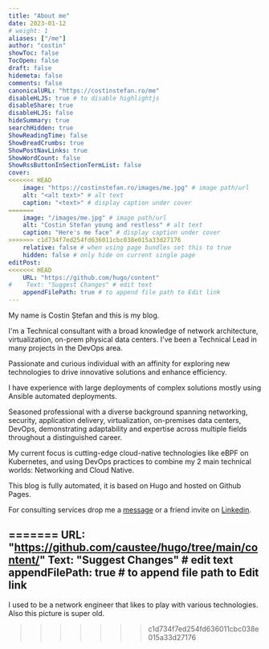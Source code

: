 ```yaml
---
title: "About me"
date: 2023-01-12
# weight: 1
aliases: ["/me"]
author: "costin"
showToc: false
TocOpen: false
draft: false
hidemeta: false
comments: false
canonicalURL: "https://costinstefan.ro/me"
disableHLJS: true # to disable highlightjs
disableShare: true
disableHLJS: false
hideSummary: true
searchHidden: true
ShowReadingTime: false 
ShowBreadCrumbs: true
ShowPostNavLinks: true
ShowWordCount: false
ShowRssButtonInSectionTermList: false
cover:
<<<<<<< HEAD
    image: "https://costinstefan.ro/images/me.jpg" # image path/url
    alt: "<alt text>" # alt text
    caption: "<text>" # display caption under cover
=======
    image: "/images/me.jpg" # image path/url
    alt: "Costin Stefan young and restless" # alt text
    caption: "Here's me face" # display caption under cover
>>>>>>> c1d734f7ed254fd636011cbc038e015a33d27176
    relative: false # when using page bundles set this to true
    hidden: false # only hide on current single page
editPost:
<<<<<<< HEAD
    URL: "https://github.com/hugo/content"
#    Text: "Suggest Changes" # edit text
    appendFilePath: true # to append file path to Edit link
---
```


My name is Costin Ștefan and this is my blog.

I'm a Technical consultant with a broad knowledge of network architecture, virtualization, on-prem physical data centers. I've been a Technical Lead in many projects in the DevOps area. 

Passionate and curious individual with an affinity for exploring new technologies to drive innovative solutions and enhance efficiency.

I have experience with large deployments of complex solutions mostly using Ansible automated deployments.

Seasoned professional with a diverse background spanning networking, security, application delivery, virtualization, on-premises data centers, DevOps, demonstrating adaptability and expertise across multiple fields throughout a distinguished career.

My current focus is cutting-edge cloud-native technologies like eBPF on Kubernetes, and using DevOps practices to combine my 2 main technical worlds: Networking and Cloud Native.

This blog is fully automated, it is based on Hugo and hosted on Github Pages.

For consulting services drop me a [message](https://costinstefan.ro/contact/) or a friend invite on [Linkedin](https://www.linkedin.com/in/costinstefan/).


=======
    URL: "https://github.com/caustee/hugo/tree/main/content/"
    Text: "Suggest Changes" # edit text
    appendFilePath: true # to append file path to Edit link
---
I used to be a network engineer that likes to play with various technologies. Also this picture is super old.
>>>>>>> c1d734f7ed254fd636011cbc038e015a33d27176

